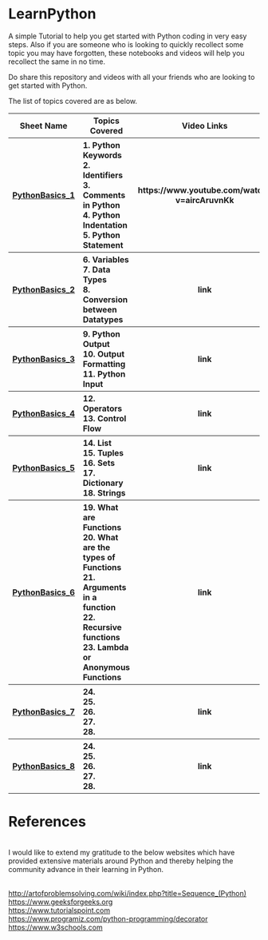 # LearnPython
A simple Tutorial to help you get started with Python coding in very easy steps. 
Also if you are someone who is looking to quickly recollect some topic you may have forgotten, these notebooks and videos will 
help you recollect the same in no time. 

Do share this repository and videos with all your friends who are looking to get started with Python.

<!-- <a href="https://www.patreon.com/bePatron?u=11868549" data-patreon-widget-type="become-patron-button">And please support me on <b>Patreon!<b></a> -->

The list of topics covered are as below.

<table width=100%>
  
  <tr><th>Sheet Name</th><th>Topics Covered</th><th>Video Links</th></tr>
  <tr>
    <th><a href='PythonBasics_1.ipynb'>PythonBasics_1</a></th>
    <th align='left'>
      1. Python Keywords<br/>
      2. Identifiers<br/>
      3. Comments in Python<br/>
      4. Python Indentation<br/>
      5. Python Statement
    </th>
    <th>
      https://www.youtube.com/watch?v=aircAruvnKk
    </th>  
  </tr>
  
  <tr>
    <th><a href='PythonBasics_2.ipynb'>PythonBasics_2</a></th>
    <th align='left'>
      6. Variables<br/>
      7. Data Types<br/>
      8. Conversion between Datatypes
    </th>
    <th>
      link
    </th>
  </tr>
  
  <tr>
    <th><a href='PythonBasics_3.ipynb'>PythonBasics_3</a></th>
    <th align='left'>
       9. Python Output<br/>
      10. Output Formatting<br/>
      11. Python Input
     </th>
    <th>
      link
    </th>
  </tr>
  
  <tr>
    <th><a href='PythonBasics_4.ipynb'>PythonBasics_4</a></th>
    <th align='left'>
      12. Operators<br/>
      13. Control Flow
     </th>
    <th>
      link
    </th>
  </tr>


  <tr>
    <th><a href='PythonBasics_5.ipynb'>PythonBasics_5</a></th>
    <th align='left'>
      14. List<br/>
      15. Tuples<br/>
      16. Sets<br/>
      17. Dictionary<br/>
      18. Strings
    </th>
    <th>
      link
    </th>
  </tr>
 
  <tr>
    <th><a href='PythonBasics_6.ipynb'>PythonBasics_6</a></th>
    <th align='left'>
      19. What are Functions<br/>
      20. What are the types of Functions<br/>
      21. Arguments in a function<br/>
      22. Recursive functions<br/>
      23. Lambda or Anonymous Functions
    </th>
    <th>
      link
    </th>
  </tr>
 
  <tr>
    <th><a href='PythonBasics_7.ipynb'>PythonBasics_7</a></th>
    <th align='left'>
      24. <br/>
      25. <br/>
      26. <br/>
      27. <br/>
      28. 
    </th>
    <th>
      link
    </th>
  </tr>
 
  <tr>
    <th><a href='PythonBasics_8.ipynb'>PythonBasics_8</a></th>
    <th align='left'>
      24. <br/>
      25. <br/>
      26. <br/>
      27. <br/>
      28. 
    </th>
    <th>
      link
    </th>
  </tr>

</table>



<h1>References</h1><br/>
I would like to extend my gratitude to the below websites which have provided extensive materials around Python and thereby helping the community advance in their learning in Python.
<br/><br/>

<a href='http://artofproblemsolving.com/wiki/index.php?title=Sequence_(Python)'>http://artofproblemsolving.com/wiki/index.php?title=Sequence_(Python)</a><br/>
<a href='https://www.geeksforgeeks.org'>https://www.geeksforgeeks.org</a><br/>
<a href='https://www.tutorialspoint.com'>https://www.tutorialspoint.com</a><br/>
<a href='https://www.programiz.com/python-programming/decorator'>https://www.programiz.com/python-programming/decorator</a><br/>
<a href='https://www.w3schools.com'>https://www.w3schools.com</a><br/>

